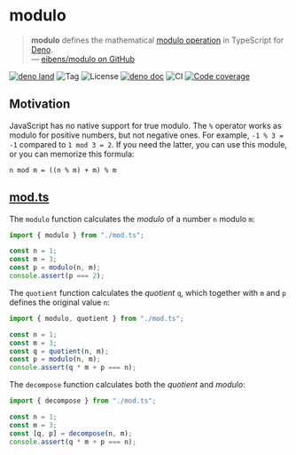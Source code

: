 # modulo

> **modulo** defines the mathematical [modulo operation] in TypeScript for
> [Deno].
> <br/> — [eibens/modulo on GitHub]

[![deno land](http://img.shields.io/badge/deno.land/x/-modulo-lightgrey.svg?logo=deno)](https://deno.land/x/modulo)
![Tag](https://img.shields.io/github/v/tag/eibens/modulo)
![License](https://img.shields.io/github/license/eibens/modulo)
[![deno doc](https://doc.deno.land/badge.svg)](https://doc.deno.land/https/deno.land/x/modulo/mod.ts)
![CI](https://github.com/eibens/modulo/workflows/ci/badge.svg)
[![Code coverage](https://img.shields.io/codecov/c/github/eibens/modulo)](https://codecov.io/gh/eibens/modulo)

## Motivation

JavaScript has no native support for true modulo. The `%` operator works as
modulo for positive numbers, but not negative ones. For example, `-1 % 3 = -1`
compared to `1 mod 3 = 2`. If you need the latter, you can use this module, or
you can memorize this formula:

```
n mod m = ((n % m) + m) % m
```

## [mod.ts]

The `modulo` function calculates the _modulo_ of a number `n` modulo `m`:

```ts
import { modulo } from "./mod.ts";

const n = 1;
const m = 3;
const p = modulo(n, m);
console.assert(p === 2);
```

The `quotient` function calculates the _quotient_ `q`, which together with `m`
and `p` defines the original value `n`:

```ts
import { modulo, quotient } from "./mod.ts";

const n = 1;
const m = 3;
const q = quotient(n, m);
const p = modulo(n, m);
console.assert(q * m + p === n);
```

The `decompose` function calculates both the _quotient_ and _modulo_:

```ts
import { decompose } from "./mod.ts";

const n = 1;
const m = 3;
const [q, p] = decompose(n, m);
console.assert(q * m + p === n);
```

[mod.ts]: mod.ts
[Deno]: https://deno.land
[modulo operation]: https://en.wikipedia.org/wiki/Modulo_operation
[eibens/modulo on GitHub]: https://github.com/eibens/modulo
